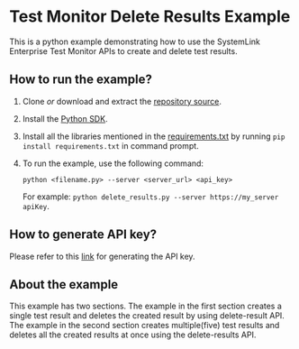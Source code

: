 Test Monitor Delete Results Example
=================

This is a python example demonstrating how to use the
SystemLink Enterprise Test Monitor APIs to create and delete test results.

How to run the example?
-----------------------

1. Clone _or_ download and extract the [repository source](https://github.com/ni/systemlink-enterprise-examples/archive/master.zip).
2. Install the [Python SDK](https://www.python.org/downloads/).
3. Install all the libraries mentioned in the [requirements.txt](../requirements.txt) by running `pip install requirements.txt` in command prompt.
4. To run the example, use the following command:

    ```
    python <filename.py> --server <server_url> <api_key>
    ```

    For example: `python delete_results.py --server https://my_server apiKey`.

How to generate API key?
------------------------
Please refer to this [link](https://www.ni.com/docs/en-US/bundle/systemlink-enterprise/page/creating-an-api-key.html) for generating the API key.

About the example
-----------------

This example has two sections. The example in the first section creates a single test result and deletes the created result by using delete-result API. The example in the second section creates multiple(five) test results and deletes all the created results at once using the delete-results API.